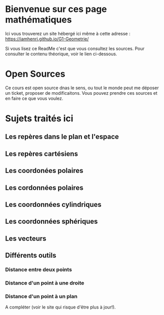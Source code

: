 # Bienvenue sur ces page mathématiques
Ici vous trouverez un site hébergé ici même à cette adresse : https://iamhenri.github.io/G1-Geometrie/

Si vous lisez ce ReadMe c'est que vous consultez les sources. Pour consulter le contenu théorique, voir le lien ci-dessous. 

# Open Sources
Ce cours est open source dnas le sens, ou tout le monde peut me déposer un ticket, proposer de modificaitons. Vous pouvez prendre ces sources et en faire ce que vous voulez. 

# Sujets traités ici
## Les repères dans le plan et l'espace
## Les repères cartésiens
## Les coordonées polaires
## Les cordonnées polaires
## Les coordonnées cylindriques
## Les coordonnées sphériques
## Les vecteurs
## Différents outils
### Distance entre deux points
### Distance d'un point à une droite
### Distance d'un point à un plan
A compléter (voir le site qui risque d'être plus à jour!).
